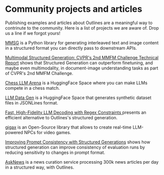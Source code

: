 # Community projects and articles

Publishing examples and articles about Outlines are a meaningful way to contrinute to the community. Here is a list of projects we are aware of. Drop us a line if we forgot yours!

[MMSG](https://github.com/leloykun/mmsg) is a Python library for generating interleaved text and image content in a structured format you can directly pass to downstream APIs.

[Multimodal Structured Generation: CVPR's 2nd MMFM Challenge Technical Report](https://arxiv.org/abs/2406.11403) shows that Structured Generation can outperform finetuning, and maybe even multimodality, in document-image understanding tasks as part of CVPR's 2nd MMFM Challenge.

[Chess LLM Arena](https://huggingface.co/spaces/mlabonne/chessllm) is a HuggingFace Space where you can make LLMs compete in a chess match.

[LLM Data Gen](https://huggingface.co/spaces/lhoestq/LLM_DataGen) is a HuggingFace Space that generates synthetic dataset files in JSONLines format.

[Fast, High-Fidelity LLM Decoding with Regex Constraints ](https://vivien000.github.io/blog/journal/llm-decoding-with-regex-constraints.html) presents an efficient alternative to Outlines's structured generation.

[gigax](https://github.com/GigaxGames/gigax) is an Open-Source library that allows to create real-time LLM-powered NPCs for video games.

[Improving Prompt Consistency with Structured Generations](https://huggingface.co/blog/evaluation-structured-outputs) shows how structured generation can improve consistency of evaluation runs by reducing sensitivity to changes in prompt format.

[AskNews](https://asknews.app) is a news curation service processing 300k news articles per day in a structured way, with Outlines.
